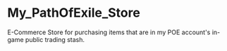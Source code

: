 # My_PathOfExile_Store
E-Commerce Store for purchasing items that are in my POE account's in-game public trading stash.
